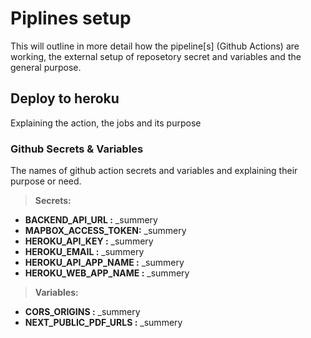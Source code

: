 # Piplines setup

This will outline in more detail how the pipeline[s] (Github Actions) are working, the external setup of reposetory secret and variables and the general purpose.

## Deploy to heroku

Explaining the action, the jobs and its purpose

### Github Secrets & Variables

The names of github action secrets and variables and explaining their purpose or need.

> **Secrets:**

* **BACKEND_API_URL :** _summery
* **MAPBOX_ACCESS_TOKEN:** _summery
* **HEROKU_API_KEY :** _summery
* **HEROKU_EMAIL :** _summery
* **HEROKU_API_APP_NAME :** _summery
* **HEROKU_WEB_APP_NAME :** _summery

> **Variables:**

* **CORS_ORIGINS :** _summery
* **NEXT_PUBLIC_PDF_URLS :** _summery
